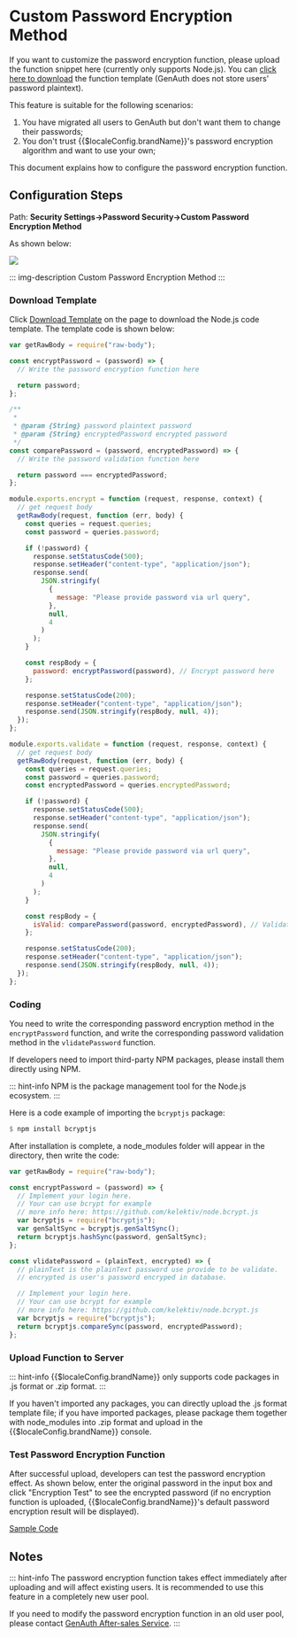 # Custom Password Encryption Method

<LastUpdated/>

If you want to customize the password encryption function, please upload the function snippet here (currently only supports Node.js). You can [click here to download](https://console.genauth.ai/api/password/template/download) the function template (GenAuth does not store users' password plaintext).

This feature is suitable for the following scenarios:

1. You have migrated all users to GenAuth but don't want them to change their passwords;
2. You don't trust {{$localeConfig.brandName}}'s password encryption algorithm and want to use your own;

This document explains how to configure the password encryption function.

## Configuration Steps

Path: **Security Settings->Password Security->Custom Password Encryption Method**

As shown below:

![](~@imagesZhCn/guides/security/1616578690192.png)

::: img-description
Custom Password Encryption Method
:::

### Download Template

Click [Download Template](https://console.genauth.ai/console/62c6aac0e65730661e1c5f17/safety-management/password?password_policy=custom_password) on the page to download the Node.js code template. The template code is shown below:

```js
var getRawBody = require("raw-body");

const encryptPassword = (password) => {
  // Write the password encryption function here

  return password;
};

/**
 *
 * @param {String} password plaintext password
 * @param {String} encryptedPassword encrypted password
 */
const comparePassword = (password, encryptedPassword) => {
  // Write the password validation function here

  return password === encryptedPassword;
};

module.exports.encrypt = function (request, response, context) {
  // get request body
  getRawBody(request, function (err, body) {
    const queries = request.queries;
    const password = queries.password;

    if (!password) {
      response.setStatusCode(500);
      response.setHeader("content-type", "application/json");
      response.send(
        JSON.stringify(
          {
            message: "Please provide password via url query",
          },
          null,
          4
        )
      );
    }

    const respBody = {
      password: encryptPassword(password), // Encrypt password here
    };

    response.setStatusCode(200);
    response.setHeader("content-type", "application/json");
    response.send(JSON.stringify(respBody, null, 4));
  });
};

module.exports.validate = function (request, response, context) {
  // get request body
  getRawBody(request, function (err, body) {
    const queries = request.queries;
    const password = queries.password;
    const encryptedPassword = queries.encryptedPassword;

    if (!password) {
      response.setStatusCode(500);
      response.setHeader("content-type", "application/json");
      response.send(
        JSON.stringify(
          {
            message: "Please provide password via url query",
          },
          null,
          4
        )
      );
    }

    const respBody = {
      isValid: comparePassword(password, encryptedPassword), // Validate password here
    };

    response.setStatusCode(200);
    response.setHeader("content-type", "application/json");
    response.send(JSON.stringify(respBody, null, 4));
  });
};
```

### Coding

You need to write the corresponding password encryption method in the `encryptPassword` function, and write the corresponding password validation method in the `vlidatePassword` function.

If developers need to import third-party NPM packages, please install them directly using NPM.

::: hint-info
NPM is the package management tool for the Node.js ecosystem.
:::

Here is a code example of importing the `bcryptjs` package:

```haskell
$ npm install bcryptjs
```

After installation is complete, a node_modules folder will appear in the directory, then write the code:

```js
var getRawBody = require("raw-body");

const encryptPassword = (password) => {
  // Implement your login here.
  // Your can use bcrypt for example
  // more info here: https://github.com/kelektiv/node.bcrypt.js
  var bcryptjs = require("bcryptjs");
  var genSaltSync = bcryptjs.genSaltSync();
  return bcryptjs.hashSync(password, genSaltSync);
};

const vlidatePassword = (plainText, encrypted) => {
  // plainText is the plainText password use provide to be validate.
  // encrypted is user's password encryped in database.

  // Implement your login here.
  // Your can use bcrypt for example
  // more info here: https://github.com/kelektiv/node.bcrypt.js
  var bcryptjs = require("bcryptjs");
  return bcryptjs.compareSync(password, encryptedPassword);
};
```

### Upload Function to Server

::: hint-info
{{$localeConfig.brandName}} only supports code packages in .js format or .zip format.
:::

If you haven't imported any packages, you can directly upload the .js format template file; if you have imported packages, please package them together with node_modules into .zip format and upload in the {{$localeConfig.brandName}} console.

### Test Password Encryption Function

After successful upload, developers can test the password encryption effect. As shown below, enter the original password in the input box and click "Encryption Test" to see the encrypted password (if no encryption function is uploaded, {{$localeConfig.brandName}}'s default password encryption result will be displayed).

[Sample Code](https://files.authing.co/docs/project.zip)

## Notes

::: hint-info
The password encryption function takes effect immediately after uploading and will affect existing users. It is recommended to use this feature in a completely new user pool.

If you need to modify the password encryption function in an old user pool, please contact <a href="mailto:csm@genauth.ai">GenAuth After-sales Service</a>.
:::

